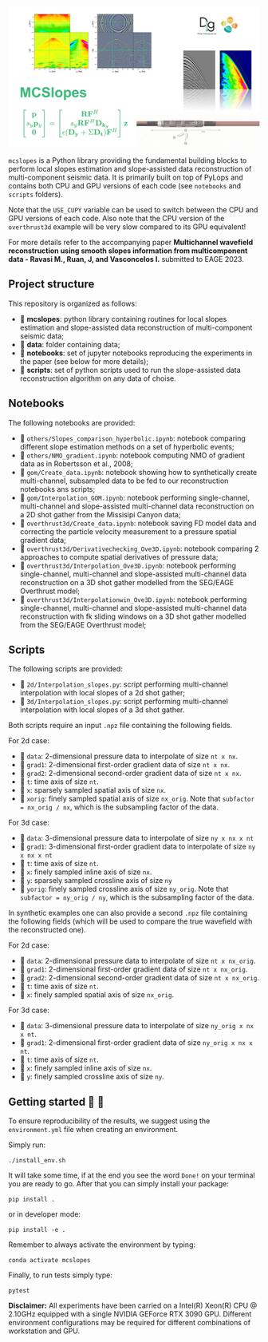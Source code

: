 ![LOGO](https://github.com/DIG-Kaust/MultiCompSlopesInterpolation/blob/main/asset/logo.png)

``mcslopes`` is a Python library providing the fundamental building blocks to perform local slopes estimation and slope-assisted
data reconstruction of multi-component seismic data. It is primarily built on top of PyLops and contains both CPU and GPU versions
of each code (see ``notebooks`` and ``scripts`` folders). 

Note that the ``USE_CUPY`` variable can be used to switch between the CPU and GPU versions of each code. Also note that the CPU 
version of the ``overthrust3d`` example will be very slow compared to its GPU equivalent!

For more details refer to the accompanying paper **Multichannel wavefield reconstruction using smooth slopes information from multicomponent data -
Ravasi M., Ruan, J, and Vasconcelos I.** submitted to EAGE 2023.

## Project structure
This repository is organized as follows:

* :open_file_folder: **mcslopes**: python library containing routines for local slopes estimation and slope-assisted
data reconstruction of multi-component seismic data;
* :open_file_folder: **data**: folder containing data;
* :open_file_folder: **notebooks**: set of jupyter notebooks reproducing the experiments in the paper (see below for more details);
* :open_file_folder: **scripts**: set of python scripts used to run the slope-assisted 
  data reconstruction algorithm on any data of choise.

## Notebooks
The following notebooks are provided:

- :orange_book: ``others/Slopes_comparison_hyperbolic.ipynb``: notebook comparing different slope estimation methods
  on a set of hyperbolic events;
- :orange_book: ``others/NMO_gradient.ipynb``: notebook computing NMO of gradient data as in Robertsson et al., 2008;
- :orange_book: ``gom/Create_data.ipynb``: notebook showing how to synthetically create multi-channel, subsampled data to be fed to our reconstruction notebooks ans scripts;
- :orange_book: ``gom/Interpolation_GOM.ipynb``: notebook performing single-channel, multi-channel and slope-assisted 
  multi-channel data reconstruction on a 2D shot gather from the Missisipi Canyon data;
- :orange_book: ``overthrust3d/Create_data.ipynb``: notebook saving FD model data and correcting the particle velocity measurement to a pressure spatial gradient data;
- :orange_book: ``overthrust3d/Derivativechecking_Ove3D.ipynb``: notebook comparing 2 approaches to compute spatial derivatives of pressure data;
- :orange_book: ``overthrust3d/Interpolation_Ove3D.ipynb``: notebook performing single-channel, multi-channel and slope-assisted 
  multi-channel data reconstruction on a 3D shot gather modelled from the SEG/EAGE Overthrust model;
- :orange_book: ``overthrust3d/Interpolationwin_Ove3D.ipynb``: notebook performing single-channel, multi-channel and slope-assisted multi-channel data reconstruction with fk sliding windows on a 3D shot gather modelled from the SEG/EAGE Overthrust model;


## Scripts
The following scripts are provided:

- :orange_book: ``2d/Interpolation_slopes.py``: script performing multi-channel interpolation with local slopes of a 2d shot gather;
- :orange_book: ``3d/Interpolation_slopes.py``: script performing multi-channel interpolation with local slopes of a 3d shot gather.

Both scripts require an input ``.npz`` file containing the following fields. 

For 2d case:

- :card_index: ``data``: 2-dimensional pressure data to interpolate of size ``nt x nx``.
- :card_index: ``grad1``: 2-dimensional first-order gradient data of size ``nt x nx``.
- :card_index: ``grad2``: 2-dimensional second-order gradient data of size ``nt x nx``.
- :card_index: ``t``: time axis of size ``nt``.
- :card_index: ``x``: sparsely sampled spatial axis of size ``nx``.
- :card_index: ``xorig``: finely sampled spatial axis of size ``nx_orig``. Note that ``subfactor = nx_orig / nx``, which is the subsampling factor of the data.

For 3d case:

- :card_index: ``data``: 3-dimensional pressure data to interpolate of size ``ny x nx x nt``
- :card_index: ``grad1``: 3-dimensional first-order gradient data to interpolate of size ``ny x nx x nt``
- :card_index: ``t``: time axis of size ``nt``.
- :card_index: ``x``: finely sampled inline axis of size ``nx``.
- :card_index: ``y``: sparsely sampled crossline axis of size ``ny``
- :card_index: ``yorig``: finely sampled crossline axis of size ``ny_orig``. Note that ``subfactor = ny_orig / ny``, which is the subsampling factor of the data.


In synthetic examples one can also provide a second ``.npz`` file containing the following fields (which will be used to compare the
true wavefield with the reconstructed one). 

For 2d case:

- :card_index: ``data``: 2-dimensional pressure data to interpolate of size ``nt x nx_orig``.
- :card_index: ``grad1``: 2-dimensional first-order gradient data of size ``nt x nx_orig``.
- :card_index: ``grad2``: 2-dimensional second-order gradient data of size ``nt x nx_orig``.
- :card_index: ``t``: time axis of size ``nt``.
- :card_index: ``x``: finely sampled spatial axis of size ``nx_orig``.

For 3d case:

- :card_index: ``data``: 3-dimensional pressure data to interpolate of size ``ny_orig x nx x nt``.
- :card_index: ``grad1``: 2-dimensional first-order gradient data of size ``ny_orig x nx x nt``.
- :card_index: ``t``: time axis of size ``nt``.
- :card_index: ``x``: finely sampled inline axis of size ``nx``.
- :card_index: ``y``: finely sampled crossline axis of size ``ny``.


## Getting started :space_invader: :robot:
To ensure reproducibility of the results, we suggest using the `environment.yml` file when creating an environment.

Simply run:
```
./install_env.sh
```
It will take some time, if at the end you see the word `Done!` on your terminal you are ready to go. After that you can simply install your package:
```
pip install .
```
or in developer mode:
```
pip install -e .
```

Remember to always activate the environment by typing:
```
conda activate mcslopes
```

Finally, to run tests simply type:
```
pytest
```

**Disclaimer:** All experiments have been carried on a Intel(R) Xeon(R) CPU @ 2.10GHz equipped with a single NVIDIA GEForce RTX 3090 GPU. Different environment 
configurations may be required for different combinations of workstation and GPU.
